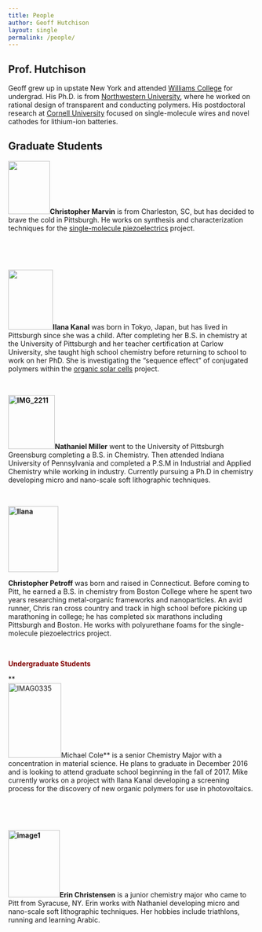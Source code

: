 ```yaml
---
title: People
author: Geoff Hutchison
layout: single
permalink: /people/
---
```


## Prof. Hutchison

Geoff grew up in upstate New York and attended [Williams College](http://www.williams.edu/) for undergrad. His Ph.D. is from [Northwestern University](http://www.chem.northwestern.edu/), where he worked on rational design of transparent and conducting polymers. His postdoctoral research at [Cornell University](http://www.chem.cornell.edu/) focused on single-molecule wires and novel cathodes for lithium-ion batteries.

## Graduate Students

**[<img class="alignright wp-image-559" title="Chris" src="https://i1.wp.com/pre.hutchison.chem.pitt.edu/wordpress/wp-content/uploads/2011/06/Chris11-237x300.jpg?resize=85%2C108" alt="" width="85" height="108" srcset="https://i2.wp.com/hutchison.chem.pitt.edu/wordpress/wp-content/uploads/2011/06/Chris11.jpg?resize=237%2C300 237w, https://i2.wp.com/hutchison.chem.pitt.edu/wordpress/wp-content/uploads/2011/06/Chris11.jpg?resize=811%2C1024 811w, https://i2.wp.com/hutchison.chem.pitt.edu/wordpress/wp-content/uploads/2011/06/Chris11.jpg?w=923 923w" sizes="(max-width: 85px) 100vw, 85px" data-recalc-dims="1" />](https://i0.wp.com/pre.hutchison.chem.pitt.edu/wordpress/wp-content/uploads/2011/06/Chris11.jpg)Christopher Marvin** is from Charleston, SC, but has decided to brave the cold in Pittsburgh. He works on synthesis and characterization techniques for the [single-molecule piezoelectrics](http://hutchison.chem.pitt.edu/research/molecular-springs/) project.

&nbsp;

&nbsp;

**[<img class="alignright wp-image-606" title="Ilana" src="https://i2.wp.com/pre.hutchison.chem.pitt.edu/wordpress/wp-content/uploads/2011/06/Ilana11.jpg?resize=91%2C122" alt="" width="91" height="122" srcset="https://i0.wp.com/hutchison.chem.pitt.edu/wordpress/wp-content/uploads/2011/06/Ilana11.jpg?zoom=2&resize=91%2C122 182w, https://i0.wp.com/hutchison.chem.pitt.edu/wordpress/wp-content/uploads/2011/06/Ilana11.jpg?zoom=3&resize=91%2C122 273w" sizes="(max-width: 91px) 100vw, 91px" data-recalc-dims="1" />](https://i2.wp.com/pre.hutchison.chem.pitt.edu/wordpress/wp-content/uploads/2011/06/Ilana11.jpg)Ilana Kanal** was born in Tokyo, Japan, but has lived in Pittsburgh since she was a child.  After completing her B.S. in chemistry at the University of Pittsburgh and her teacher certification at Carlow University, she taught high school chemistry before returning to school to work on her PhD. She is investigating the &#8220;sequence effect&#8221; of conjugated polymers within the [organic solar cells](http://hutchison.chem.pitt.edu/research/organic-solar-cells/) project.

&nbsp;

**[<img class="wp-image-1248 alignright" src="https://i0.wp.com/hutchison.chem.pitt.edu/wordpress/wp-content/uploads/2011/06/IMG_2211-1.jpg?resize=95%2C110" alt="IMG_2211" width="95" height="110" srcset="https://i0.wp.com/hutchison.chem.pitt.edu/wordpress/wp-content/uploads/2011/06/IMG_2211-1.jpg?zoom=2&resize=95%2C110 190w, https://i0.wp.com/hutchison.chem.pitt.edu/wordpress/wp-content/uploads/2011/06/IMG_2211-1.jpg?zoom=3&resize=95%2C110 285w" sizes="(max-width: 95px) 100vw, 95px" data-recalc-dims="1" />](https://i0.wp.com/hutchison.chem.pitt.edu/wordpress/wp-content/uploads/2011/06/IMG_2211-1.jpg)Nathaniel Miller** went to the University of Pittsburgh Greensburg completing a B.S. in Chemistry. Then attended Indiana University of Pennsylvania and completed a P.S.M in Industrial and Applied Chemistry while working in industry. Currently pursuing a Ph.D in chemistry developing micro and nano-scale soft lithographic techniques.

&nbsp;

**[<img class="wp-image-1234 alignright" title="Ilana" src="https://i0.wp.com/hutchison.chem.pitt.edu/wordpress/wp-content/uploads/2011/06/IMG_6561-3-small-1.jpg?resize=102%2C134" width="102" height="134" srcset="https://i0.wp.com/hutchison.chem.pitt.edu/wordpress/wp-content/uploads/2011/06/IMG_6561-3-small-1.jpg?zoom=2&resize=102%2C134 204w, https://i0.wp.com/hutchison.chem.pitt.edu/wordpress/wp-content/uploads/2011/06/IMG_6561-3-small-1.jpg?zoom=3&resize=102%2C134 306w" sizes="(max-width: 102px) 100vw, 102px" data-recalc-dims="1" />](https://i0.wp.com/hutchison.chem.pitt.edu/wordpress/wp-content/uploads/2011/06/IMG_6561-3-small-1.jpg)**

**Christopher Petroff** was born and raised in Connecticut. Before coming to Pitt, he earned a B.S. in chemistry from Boston College where he spent two years researching metal-organic frameworks and nanoparticles. An avid runner, Chris ran cross country and track in high school before picking up marathoning in college; he has completed six marathons including Pittsburgh and Boston. He works with polyurethane foams for the single-molecule piezoelectrics project.

&nbsp;

<span style="color: #800000;"><strong><strong>Undergraduate Students</strong></strong> </span>

**  
[<img class="wp-image-1252 alignright" src="https://i0.wp.com/hutchison.chem.pitt.edu/wordpress/wp-content/uploads/2011/06/IMAG0335-1.jpg?resize=108%2C152" alt="IMAG0335" width="108" height="152" srcset="https://i0.wp.com/hutchison.chem.pitt.edu/wordpress/wp-content/uploads/2011/06/IMAG0335-1.jpg?zoom=2&resize=108%2C152 216w, https://i0.wp.com/hutchison.chem.pitt.edu/wordpress/wp-content/uploads/2011/06/IMAG0335-1.jpg?zoom=3&resize=108%2C152 324w" sizes="(max-width: 108px) 100vw, 108px" data-recalc-dims="1" />](https://i0.wp.com/hutchison.chem.pitt.edu/wordpress/wp-content/uploads/2011/06/IMAG0335-1.jpg)Michael Cole** is a senior Chemistry Major with a concentration in material science. He plans to graduate in December 2016 and is looking to attend graduate school beginning in the fall of 2017.  Mike currently works on a project with Ilana Kanal developing a screening process for the discovery of new organic polymers for use in photovoltaics.

&nbsp;

&nbsp;

**[<img class=" wp-image-1257 alignright" src="https://i1.wp.com/hutchison.chem.pitt.edu/wordpress/wp-content/uploads/2011/06/image1-e1473880424597-225x300.jpg?resize=105%2C137" alt="image1" width="105" height="137" srcset="https://i0.wp.com/hutchison.chem.pitt.edu/wordpress/wp-content/uploads/2011/06/image1-e1473880424597.jpg?zoom=2&resize=105%2C137 210w, https://i0.wp.com/hutchison.chem.pitt.edu/wordpress/wp-content/uploads/2011/06/image1-e1473880424597.jpg?zoom=3&resize=105%2C137 315w" sizes="(max-width: 105px) 100vw, 105px" data-recalc-dims="1" />](https://i0.wp.com/hutchison.chem.pitt.edu/wordpress/wp-content/uploads/2011/06/image1-e1473880424597.jpg)Erin Christensen** is a junior chemistry major who came to Pitt from Syracuse, NY. Erin works with Nathaniel developing micro and nano-scale soft lithographic techniques. Her hobbies include triathlons, running and learning Arabic.
